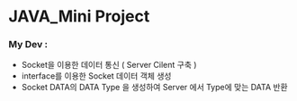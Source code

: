 # JAVA_Mini Project 

### My Dev :
  - Socket을 이용한 데이터 통신 ( Server Cilent 구축 ) 
  - interface를 이용한 Socket 데이터 객체 생성 
  - Socket DATA의 DATA Type 을 생성하여 Server 에서 Type에 맞는 DATA 반환 
  
